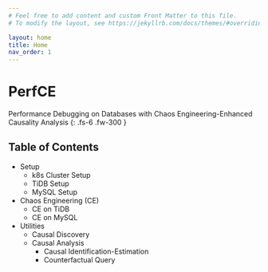 ```yaml
---
# Feel free to add content and custom Front Matter to this file.
# To modify the layout, see https://jekyllrb.com/docs/themes/#overriding-theme-defaults

layout: home
title: Home
nav_order: 1
---
```

# PerfCE

Performance Debugging on Databases with Chaos Engineering-Enhanced Causality Analysis
{: .fs-6 .fw-300 }

## Table of Contents

* Setup
  * k8s Cluster Setup
  * TiDB Setup
  * MySQL Setup
* Chaos Engineering (CE)
  * CE on TiDB
  * CE on MySQL
* Utilities
  * Causal Discovery
  * Causal Analysis
    * Causal Identification-Estimation
    * Counterfactual Query